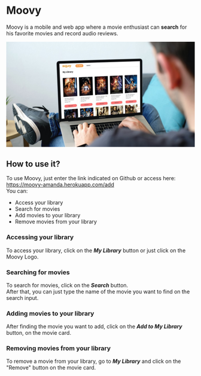 # Moovy
Moovy is a mobile and web app where a movie enthusiast can **search** for his favorite movies and record audio reviews.

![alt text](https://github.com/Skyerv/Moovy/blob/main/mockup1.jpg?raw=true)

## How to use it?

To use Moovy, just enter the link indicated on Github or access here: https://moovy-amanda.herokuapp.com/add \
You can:
- Access your library
- Search for movies
- Add movies to your library
- Remove movies from your library

### Accessing your library
To access your library, click on the ___My Library___ button or just click on the Moovy Logo.

### Searching for movies
To search for movies, click on the ___Search___ button. \
After that, you can just type the name of the movie you want to find on the search input.

### Adding movies to your library
After finding the movie you want to add, click on the ___Add to My Library___ button, on the movie card.

### Removing movies from your library
To remove a movie from your library, go to ___My Library___ and click on the "Remove" button on the movie card.
